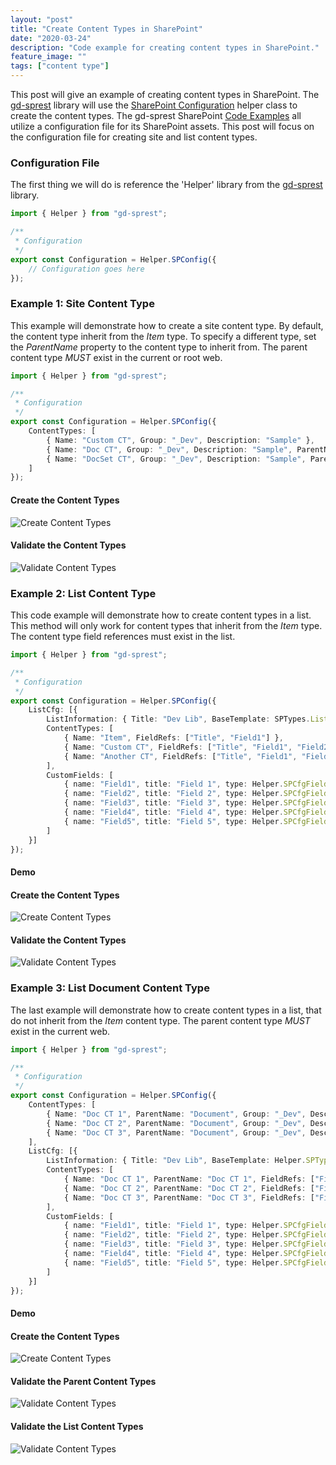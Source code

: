 ```yaml
---
layout: "post"
title: "Create Content Types in SharePoint"
date: "2020-03-24"
description: "Code example for creating content types in SharePoint."
feature_image: ""
tags: ["content type"]
---
```


This post will give an example of creating content types in SharePoint. The [gd-sprest](https://github.com/gunjandatta/sprest) library will use the [SharePoint Configuration](https://dattabase.com/topics/sp-cfg/) helper class to create the content types. The gd-sprest SharePoint [Code Examples](https://dattabase.com/examples/) all utilize a configuration file for its SharePoint assets. This post will focus on the configuration file for creating site and list content types.

<!--more-->

### Configuration File

The first thing we will do is reference the 'Helper' library from the [gd-sprest](https://github.com/gunjandatta/sprest) library.

```ts
import { Helper } from "gd-sprest";

/**
 * Configuration
 */
export const Configuration = Helper.SPConfig({
    // Configuration goes here
});
```

### Example 1: Site Content Type

This example will demonstrate how to create a site content type. By default, the content type inherit from the _Item_ type. To specify a different type, set the _ParentName_ property to the content type to inherit from. The parent content type _MUST_ exist in the current or root web.

```ts
import { Helper } from "gd-sprest";

/**
 * Configuration
 */
export const Configuration = Helper.SPConfig({
    ContentTypes: [
        { Name: "Custom CT", Group: "_Dev", Description: "Sample" },
        { Name: "Doc CT", Group: "_Dev", Description: "Sample", ParentName: "Document" },
        { Name: "DocSet CT", Group: "_Dev", Description: "Sample", ParentName: "Document Set" }
    ]
});
```

#### Create the Content Types

![Create Content Types](images/CreateContentTypes/createSiteCTs.png)

#### Validate the Content Types

![Validate Content Types](images/CreateContentTypes/validateSiteCTs.png)

### Example 2: List Content Type

This code example will demonstrate how to create content types in a list. This method will only work for content types that inherit from the _Item_ type. The content type field references must exist in the list.

```ts
import { Helper } from "gd-sprest";

/**
 * Configuration
 */
export const Configuration = Helper.SPConfig({
    ListCfg: [{
        ListInformation: { Title: "Dev Lib", BaseTemplate: SPTypes.ListTemplateType.GenericList },
        ContentTypes: [
            { Name: "Item", FieldRefs: ["Title", "Field1"] },
            { Name: "Custom CT", FieldRefs: ["Title", "Field1", "Field2", "Field3"] },
            { Name: "Another CT", FieldRefs: ["Title", "Field1", "Field2", "Field3", "Field4", "Field5"] }
        ],
        CustomFields: [
            { name: "Field1", title: "Field 1", type: Helper.SPCfgFieldType.Text },
            { name: "Field2", title: "Field 2", type: Helper.SPCfgFieldType.Text },
            { name: "Field3", title: "Field 3", type: Helper.SPCfgFieldType.Text },
            { name: "Field4", title: "Field 4", type: Helper.SPCfgFieldType.Text },
            { name: "Field5", title: "Field 5", type: Helper.SPCfgFieldType.Text }
        ]
    }]
});
```

#### Demo

#### Create the Content Types

![Create Content Types](images/CreateContentTypes/createListCTs.png)

#### Validate the Content Types

![Validate Content Types](images/CreateContentTypes/validateListCTs.png)

### Example 3: List Document Content Type

The last example will demonstrate how to create content types in a list, that do not inherit from the _Item_ content type. The parent content type _MUST_ exist in the current web.

```ts
import { Helper } from "gd-sprest";

/**
 * Configuration
 */
export const Configuration = Helper.SPConfig({
    ContentTypes: [
        { Name: "Doc CT 1", ParentName: "Document", Group: "_Dev", Description: "Sample" },
        { Name: "Doc CT 2", ParentName: "Document", Group: "_Dev", Description: "Sample" },
        { Name: "Doc CT 3", ParentName: "Document", Group: "_Dev", Description: "Sample" }
    ],
    ListCfg: [{
        ListInformation: { Title: "Dev Lib", BaseTemplate: Helper.SPTypes.ListTemplateType.DocumentLibrary },
        ContentTypes: [
            { Name: "Doc CT 1", ParentName: "Doc CT 1", FieldRefs: ["FileLeafRef", "Title", "Field1"] },
            { Name: "Doc CT 2", ParentName: "Doc CT 2", FieldRefs: ["FileLeafRef", "Title", "Field1", "Field2", "Field3"] },
            { Name: "Doc CT 3", ParentName: "Doc CT 3", FieldRefs: ["FileLeafRef", "Title", "Field1", "Field2", "Field3", "Field4", "Field5"] }
        ],
        CustomFields: [
            { name: "Field1", title: "Field 1", type: Helper.SPCfgFieldType.Text },
            { name: "Field2", title: "Field 2", type: Helper.SPCfgFieldType.Text },
            { name: "Field3", title: "Field 3", type: Helper.SPCfgFieldType.Text },
            { name: "Field4", title: "Field 4", type: Helper.SPCfgFieldType.Text },
            { name: "Field5", title: "Field 5", type: Helper.SPCfgFieldType.Text }
        ]
    }]
});
```

#### Demo

#### Create the Content Types

![Create Content Types](images/CreateContentTypes/createListDocCTs.png)

#### Validate the Parent Content Types

![Validate Content Types](images/CreateContentTypes/validateListDocParentCTs.png)

#### Validate the List Content Types

![Validate Content Types](images/CreateContentTypes/validateListDocCTs.png)